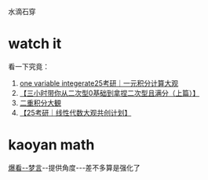 水滴石穿
# watch it
看一下究竟：
1. [one variable integerate25考研｜一元积分计算大观]( https://www.bilibili.com/video/BV1jgayeoEGy/?share_source=copy_web&vd_source=c0f224789c5516d8576f3dd9deb8b8df) 
2. [【三小时带你从二次型0基础到拿捏二次型且满分（上篇）】 ](https://www.bilibili.com/video/BV1wh4y1P7rj/?share_source=copy_web&vd_source=c0f224789c5516d8576f3dd9deb8b8df)
3. [二重积分大観]( https://www.bilibili.com/video/BV1rPtQegEtk/?share_source=copy_web&vd_source=c0f224789c5516d8576f3dd9deb8b8df)
4. [【25考研｜线性代数大观共创计划】](https://www.bilibili.com/video/BV13os6eWE5C/?share_source=copy_web&vd_source=c0f224789c5516d8576f3dd9deb8b8df)

# kaoyan math
[爆看--梦言](https://www.bilibili.com/video/BV1YT421i7SB/?p=60&share_source=copy_web&vd_source=c0f224789c5516d8576f3dd9deb8b8dfa)--提供角度---差不多算是强化了